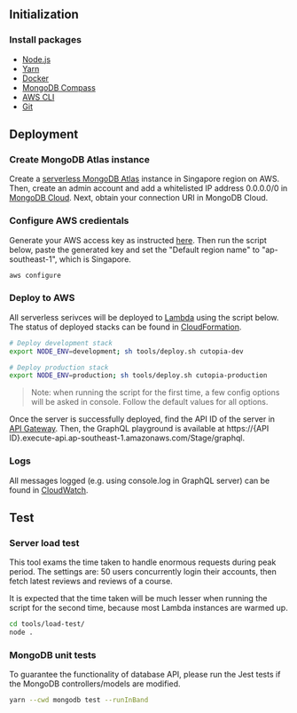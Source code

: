 ## Initialization
### Install packages
- [Node.js](https://nodejs.org/en/)
- [Yarn](https://classic.yarnpkg.com/lang/en/docs/install/#debian-stable)
- [Docker](https://www.docker.com/)
- [MongoDB Compass](https://www.mongodb.com/products/compass)
- [AWS CLI](https://docs.aws.amazon.com/cli/latest/userguide/getting-started-install.html)
- [Git](https://git-scm.com/downloads)

## Deployment

### Create MongoDB Atlas instance
Create a [serverless MongoDB Atlas](https://www.mongodb.com/pricing) instance in Singapore region on AWS. Then, create an admin account and add a whitelisted IP address 0.0.0.0/0 in [MongoDB Cloud](https://cloud.mongodb.com/). Next, obtain your connection URI in MongoDB Cloud.

### Configure AWS credientals
Generate your AWS access key as instructed [here](https://docs.aws.amazon.com/general/latest/gr/aws-sec-cred-types.html#access-keys-and-secret-access-keys). Then run the script below, paste the generated key and set the "Default region name" to "ap-southeast-1", which is Singapore.

```sh
aws configure
```

### Deploy to AWS
All serverless serivces will be deployed to [Lambda](https://aws.amazon.com/lambda/) using the script below. The status of deployed stacks can be found in [CloudFormation](https://aws.amazon.com/cloudformation/).

```sh
# Deploy development stack
export NODE_ENV=development; sh tools/deploy.sh cutopia-dev

# Deploy production stack
export NODE_ENV=production; sh tools/deploy.sh cutopia-production
```

> Note: when running the script for the first time, a few config options will be asked in console. Follow the default values for all options.

Once the server is successfully deployed, find the API ID of the server in [API Gateway](https://aws.amazon.com/api-gateway/). Then, the GraphQL playground is available at https://{API ID}.execute-api.ap-southeast-1.amazonaws.com/Stage/graphql.

### Logs
All messages logged (e.g. using console.log in GraphQL server) can be found in [CloudWatch](https://aws.amazon.com/cloudwatch/).

## Test
### Server load test
This tool exams the time taken to handle enormous requests during peak period. The settings are: 50 users concurrently login their accounts, then fetch latest reviews and reviews of a course.

It is expected that the time taken will be much lesser when running the script for the second time, because most Lambda instances are warmed up.

```sh
cd tools/load-test/
node .
```

### MongoDB unit tests
To guarantee the functionality of database API, please run the Jest tests if the MongoDB controllers/models are modified.

```sh
yarn --cwd mongodb test --runInBand
```
